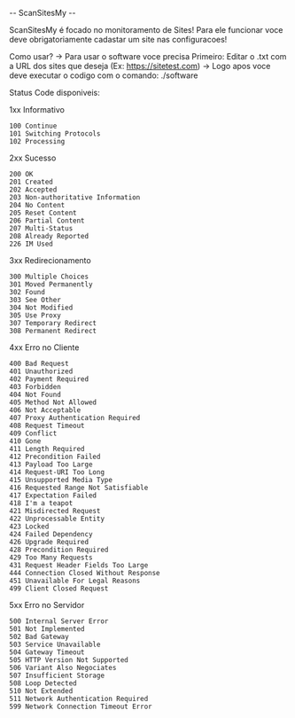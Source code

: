 -- ScanSitesMy --

ScanSitesMy é focado no monitoramento de Sites! Para ele funcionar
voce deve obrigatoriamente cadastar um site nas configuracoes!

Como usar?
->  Para usar o software voce precisa Primeiro:
    Editar o .txt com a URL dos sites que deseja (Ex: https://sitetest.com)
-> Logo apos voce deve executar o codigo com o comando:
    ./software

Status Code disponiveis:


1xx Informativo

    100 Continue
    101 Switching Protocols
    102 Processing

2xx Sucesso

    200 OK
    201 Created
    202 Accepted
    203 Non-authoritative Information
    204 No Content
    205 Reset Content
    206 Partial Content
    207 Multi-Status
    208 Already Reported
    226 IM Used

3xx Redirecionamento

    300 Multiple Choices
    301 Moved Permanently
    302 Found
    303 See Other
    304 Not Modified
    305 Use Proxy
    307 Temporary Redirect
    308 Permanent Redirect

4xx Erro no Cliente

    400 Bad Request
    401 Unauthorized
    402 Payment Required
    403 Forbidden
    404 Not Found
    405 Method Not Allowed
    406 Not Acceptable
    407 Proxy Authentication Required
    408 Request Timeout
    409 Conflict
    410 Gone
    411 Length Required
    412 Precondition Failed
    413 Payload Too Large
    414 Request-URI Too Long
    415 Unsupported Media Type
    416 Requested Range Not Satisfiable
    417 Expectation Failed
    418 I'm a teapot
    421 Misdirected Request
    422 Unprocessable Entity
    423 Locked
    424 Failed Dependency
    426 Upgrade Required
    428 Precondition Required
    429 Too Many Requests
    431 Request Header Fields Too Large
    444 Connection Closed Without Response
    451 Unavailable For Legal Reasons
    499 Client Closed Request

5xx Erro no Servidor

    500 Internal Server Error
    501 Not Implemented
    502 Bad Gateway
    503 Service Unavailable
    504 Gateway Timeout
    505 HTTP Version Not Supported
    506 Variant Also Negociates
    507 Insufficient Storage
    508 Loop Detected
    510 Not Extended
    511 Network Authentication Required
    599 Network Connection Timeout Error

